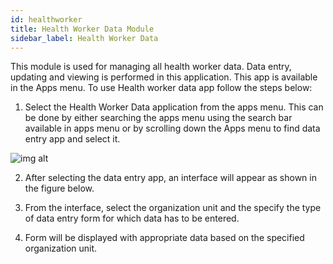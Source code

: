 ```yaml
---
id: healthworker
title: Health Worker Data Module
sidebar_label: Health Worker Data
---
```



 This module is used for managing all health worker data. Data entry, updating and viewing is performed in this application. This app is available in the Apps menu. To use Health worker data app follow the steps below:

  1. Select the Health Worker Data application from the apps menu. This can be done by either searching the apps menu using the search bar available in apps menu or by scrolling down the Apps menu to find data entry app and select it.
  
  ![img alt](/img/login.png)


  2. After selecting the data entry app, an interface will appear as shown in the figure below.

  3. From the interface, select the organization unit and the specify the type of data entry form for which data has to be entered.

  4. Form will be displayed with appropriate data based on the specified organization unit.
